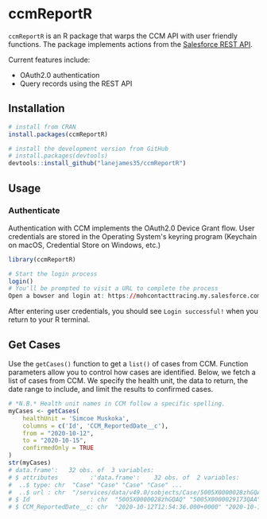 # ccmReportR
`ccmReportR` is an R package that warps the CCM API with user friendly functions. The package implements actions from the [Salesforce REST API](https://developer.salesforce.com/docs/atlas.en-us.api_rest.meta/api_rest/intro_what_is_rest_api.htm).

Current features include:
- OAuth2.0 authentication
- Query records using the REST API

## Installation
```r
# install from CRAN
install.packages(ccmReportR)

# install the development version from GitHub
# install.packages(devtools)
devtools::install_github("lanejames35/ccmReportR")
```
## Usage
### Authenticate
Authentication with CCM implements the OAuth2.0 Device Grant flow. User credentials are stored in the Operating System's keyring program (Keychain on macOS, Credential Store on Windows, etc.) 
```r
library(ccmReportR)

# Start the login process
login()
# You'll be prompted to visit a URL to complete the process
Open a bowser and login at: https://mohcontacttracing.my.salesforce.com/setup/connect?user_code=25XPRH6C
```

After entering user credentials, you should see `Login successful!` when you return to your R terminal.
## Get Cases
Use the `getCases()` function to get a `list()` of cases from CCM. Function parameters allow you to control how cases are identified. Below, we fetch a list of cases from CCM. We specify the health unit, the data to return, the date range to include, and limit the results to confirmed cases.

```r
# *N.B.* Health unit names in CCM follow a specific spelling.
myCases <- getCases(
    healthUnit = 'Simcoe Muskoka',
    columns = c('Id', 'CCM_ReportedDate__c'),
    from = "2020-10-12",
    to = "2020-10-15",
    confirmedOnly = TRUE
)
str(myCases)
# data.frame':   32 obs. of  3 variables:
# $ attributes         :'data.frame':    32 obs. of  2 variables:
#  ..$ type: chr  "Case" "Case" "Case" "Case" ...
#  ..$ url : chr  "/services/data/v49.0/sobjects/Case/5005X0000028zhGQAQ" "/services/data/v49.0/sobjects/Case/  5005X0000029173QAA" "/services/data/v49.0/sobjects/Case/5005X00000292dEQAQ" "/services/data/v49.0/sobjects/Case/  5005X00000293QJQAY" ...
# $ Id                 : chr  "5005X0000028zhGQAQ" "5005X0000029173QAA" "5005X00000292dEQAQ" "5005X00000293QJQAY" ...
# $ CCM_ReportedDate__c: chr  "2020-10-12T12:54:36.000+0000" "2020-10-12T15:43:31.000+0000" "2020-10-12T16:00:00.000+0000" # "2020-10-12T19:18:11.000+0000" ...
```
